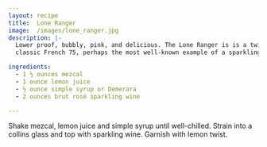 ```yaml
---
layout: recipe
title:  Lone Ranger
image:  /images/lone_ranger.jpg
description: |-
  Lower proof, bubbly, pink, and delicious. The Lone Ranger is is a twist on the
  classic French 75, perhaps the most well-known example of a sparkling wine cocktail.

ingredients:
  - 1 ½ ounces mezcal
  - 1 ounce lemon juice
  - ½ ounce simple syrup or Demerara
  - 2 ounces brut rosé sparkling wine

---
```

Shake mezcal, lemon juice and simple syrup until well-chilled. Strain into a
collins glass and top with sparkling wine. Garnish with lemon twist.
